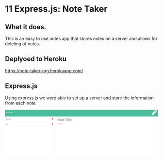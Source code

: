 # 11 Express.js: Note Taker

## What it does.
This is an easy to use notes app that stores notes on a server and allows for deleting of notes. 

## Deplyoed to Heroku

https://note-taker-nrg.herokuapp.com/

## Express.js
Using express.js we were able to set up a server and store the information from each note



<img src="./assets/screenshot.jpg"></img>
